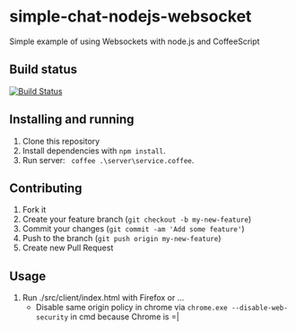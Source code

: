 simple-chat-nodejs-websocket
============================

Simple example of using Websockets with node.js and CoffeeScript

## Build status

[![Build Status](https://travis-ci.org/forcewake/simple-chat-nodejs-websocket.png?branch=master)](https://travis-ci.org/forcewake/simple-chat-nodejs-websocket)

## Installing and running

1. Clone this repository
2. Install dependencies with ```npm install```.
3. Run server: ``` coffee .\server\service.coffee```.

## Contributing

1. Fork it
2. Create your feature branch (`git checkout -b my-new-feature`)
3. Commit your changes (`git commit -am 'Add some feature'`)
4. Push to the branch (`git push origin my-new-feature`)
5. Create new Pull Request

## Usage

1. Run ./src/client/index.html with Firefox or ...
	- Disable same origin policy in chrome via ```chrome.exe --disable-web-security``` in cmd because Chrome is =|
